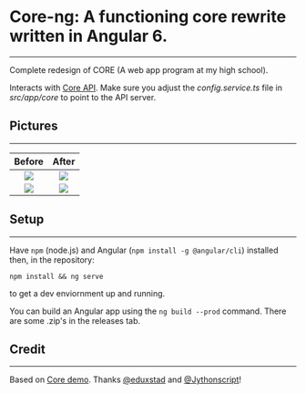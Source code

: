 # Core-ng: A functioning core rewrite written in Angular 6.
---
Complete redesign of CORE (A web app program at my high school). 

Interacts with [Core API](https://github.com/ephs/coreAPI). Make sure you adjust the *config.service.ts* file in *src/app/core* to point to the API server.

## Pictures
---
Before             |  After
:-------------------------:|:-------------------------:
![](https://i.imgur.com/8qNf1Ck.png)  |  ![](https://i.imgur.com/A3AucNv.png)
![](https://i.imgur.com/vM0dxxz.png)  |  ![](https://i.imgur.com/ttamPpO.png)

## Setup
---
Have `npm` (node.js) and Angular (`npm install -g @angular/cli`) installed then, in the repository:

`npm install && ng serve`

to get a dev enviornment up and running. 

You can build an Angular app using the `ng build --prod` command. There are some .zip's in the releases tab. 

## Credit
---

Based on [Core demo](https://github.com/ephs/core). Thanks [@eduxstad](https://github.com/eduxstad) and [@Jythonscript](https://github.com/Jythonscript)!
